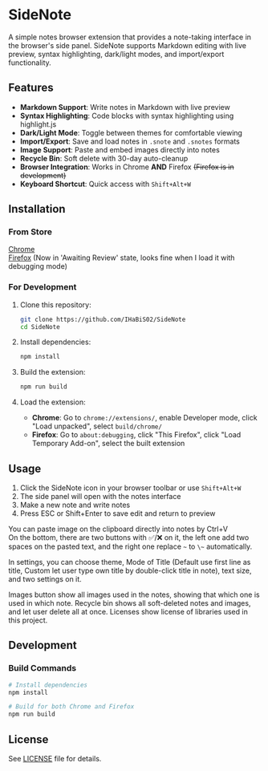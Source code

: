 # SideNote

A simple notes browser extension that provides a note-taking interface in the browser's side panel. SideNote supports Markdown editing with live preview, syntax highlighting, dark/light modes, and import/export functionality.

## Features

- **Markdown Support**: Write notes in Markdown with live preview
- **Syntax Highlighting**: Code blocks with syntax highlighting using highlight.js
- **Dark/Light Mode**: Toggle between themes for comfortable viewing
- **Import/Export**: Save and load notes in `.snote` and `.snotes` formats
- **Image Support**: Paste and embed images directly into notes
- **Recycle Bin**: Soft delete with 30-day auto-cleanup
- **Browser Integration**: Works in Chrome **AND** Firefox ~~(Firefox is in development)~~
- **Keyboard Shortcut**: Quick access with `Shift+Alt+W`

## Installation

### From Store

[Chrome](https://chromewebstore.google.com/detail/sidenote/jdgobmepjpcgfcjmocndbbhhigogafak)  
[Firefox](https://addons.mozilla.org/en-US/firefox/addon/sidenote1/) (Now in 'Awaiting Review' state, looks fine when I load it with debugging mode)

### For Development

1. Clone this repository:

   ```bash
   git clone https://github.com/IHaBiS02/SideNote
   cd SideNote
   ```

2. Install dependencies:

   ```bash
   npm install
   ```

3. Build the extension:

   ```bash
   npm run build
   ```

4. Load the extension:
   - **Chrome**: Go to `chrome://extensions/`, enable Developer mode, click "Load unpacked", select `build/chrome/`
   - **Firefox**: Go to `about:debugging`, click "This Firefox", click "Load Temporary Add-on", select the built extension

## Usage

1. Click the SideNote icon in your browser toolbar or use `Shift+Alt+W`
2. The side panel will open with the notes interface
3. Make a new note and write notes
4. Press ESC or Shift+Enter to save edit and return to preview

You can paste image on the clipboard directly into notes by Ctrl+V  
On the bottom, there are two buttons with ✅/❌ on it, the left one add two spaces on the pasted text, and the right one replace `~` to `\~` automatically.

In settings, you can choose theme, Mode of Title (Default use first line as title, Custom let user type own title by double-click title in note), text size, and two settings on it.

Images button show all images used in the notes, showing that which one is used in which note.
Recycle bin shows all soft-deleted notes and images, and let user delete all at once.
Licenses show license of libraries used in this project.

## Development

### Build Commands

```bash
# Install dependencies
npm install

# Build for both Chrome and Firefox
npm run build
```

## License

See [LICENSE](LICENSE) file for details.
